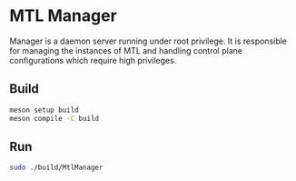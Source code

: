 # MTL Manager

Manager is a daemon server running under root privilege. It is responsible for managing the instances of MTL and handling control plane configurations which require high privileges.

## Build

```bash
meson setup build
meson compile -C build
```

## Run

```bash
sudo ./build/MtlManager
```
